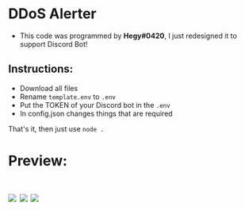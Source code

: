 # DDoS Alerter
- This code was programmed by **Hegy#0420**, I just redesigned it to support Discord Bot!

## Instructions:
- Download all files
- Rename `template.env` to `.env`
- Put the TOKEN of your Discord bot in the `.env`
- In config.json changes things that are required

That's it, then just use `node .`

# Preview:
<h1 align="left">
    <img src="https://urmom.is-very.dog/Tz0.png"></img>
    <img src="https://urmom.is-very.dog/dk9.png"></img>
    <img src="https://urmom.is-very.dog/c55.png"></img>
</h2>
